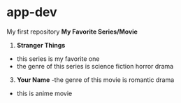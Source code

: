 # app-dev
My first repository
**My Favorite Series/Movie**
1. **Stranger Things**
- this series is my favorite one
- the genre of this series is science fiction horror drama
3. **Your Name**
-the genre of this movie is romantic drama
- this is anime movie
